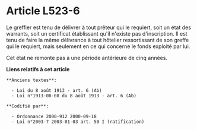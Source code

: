 # Article L523-6

Le greffier est tenu de délivrer à tout prêteur qui le requiert, soit un état des warrants, soit un certificat établissant
qu'il n'existe pas d'inscription. Il est tenu de faire la même délivrance à tout hôtelier ressortissant de son greffe qui le
requiert, mais seulement en ce qui concerne le fonds exploité par lui.

Cet état ne remonte pas à une période antérieure de cinq années.

**Liens relatifs à cet article**

	**Anciens textes**:

	  - Loi du 8 août 1913 - art. 6 (Ab)
	  - Loi n°1913-08-08 du 8 août 1913 - art. 6 (Ab)

	**Codifié par**:

	  - Ordonnance 2000-912 2000-09-18
	  - Loi n°2003-7 2003-01-03 art. 50 I (ratification)
